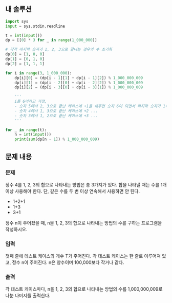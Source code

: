 ## 내 솔루션
```python
import sys
input = sys.stdin.readline

t = int(input())
dp = [[0] * 3 for _ in range(1_000_000)]

# 각각 마지막 숫자가 1, 2, 3으로 끝나는 경우의 수 초기화
dp[0] = [1, 0, 0]
dp[1] = [0, 1, 0]
dp[2] = [1, 1, 1]

for i in range(3, 1_000_000):
    dp[i][0] = (dp[i - 1][1] + dp[i - 1][2]) % 1_000_000_009
    dp[i][1] = (dp[i - 2][0] + dp[i - 2][2]) % 1_000_000_009
    dp[i][2] = (dp[i - 3][0] + dp[i - 3][1]) % 1_000_000_009

    '''
    i를 6이라고 가정,
    - 숫자 5에서 2, 3으로 끝난 케이스에 +1을 해주면 숫자 6이 되면서 마지막 숫자가 1이 되는 케이스가 됨 (1로 끝난 숫자에 +1을 할 수 없는 이유는 간단하게 1이 연속해서 나오면 안 되기 때문)
    - 숫자 4에서 1, 3으로 끝난 케이스에 +2 ...
    - 숫자 3에서 1, 2으로 끝난 케이스에 +3 ...
    '''

for _ in range(t):
    n = int(input())
    print(sum(dp[n - 1]) % 1_000_000_009)
```

## 문제 내용
### 문제
정수 4를 1, 2, 3의 합으로 나타내는 방법은 총 3가지가 있다. 합을 나타낼 때는 수를 1개 이상 사용해야 한다. 단, 같은 수를 두 번 이상 연속해서 사용하면 안 된다.

- 1+2+1
- 1+3
- 3+1

정수 n이 주어졌을 때, n을 1, 2, 3의 합으로 나타내는 방법의 수를 구하는 프로그램을 작성하시오.

### 입력
첫째 줄에 테스트 케이스의 개수 T가 주어진다. 각 테스트 케이스는 한 줄로 이루어져 있고, 정수 n이 주어진다. n은 양수이며 100,000보다 작거나 같다.

### 출력
각 테스트 케이스마다, n을 1, 2, 3의 합으로 나타내는 방법의 수를 1,000,000,009로 나눈 나머지를 출력한다.
